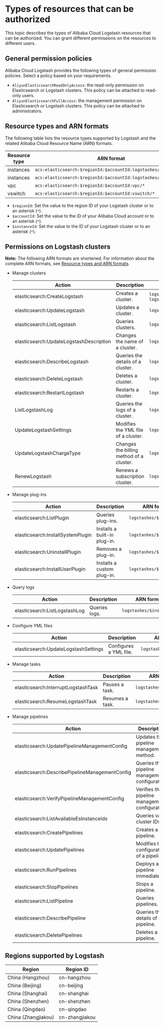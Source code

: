 # Types of resources that can be authorized

This topic describes the types of Alibaba Cloud Logstash resources that can be authorized. You can grant different permissions on the resources to different users.

## General permission policies

Alibaba Cloud Logstash provides the following types of general permission policies. Select a policy based on your requirements.

-   `AliyunElasticsearchReadOnlyAccess`: the read-only permission on Elasticsearch or Logstash clusters. This policy can be attached to read-only users.
-   `AliyunElasticsearchFullAccess`: the management permission on Elasticsearch or Logstash clusters. This policy can be attached to administrators.

## Resource types and ARN formats

The following table lists the resource types supported by Logstash and the related Alibaba Cloud Resource Name \(ARN\) formats.

|Resource type|ARN format|
|-------------|----------|
|instances|`acs:elasticsearch:$regionId:$accountId:logstashes/*`|
|instances|`acs:elasticsearch:$regionId:$accountId:logstashes/$instanceId`|
|vpc|`acs:elasticsearch:$regionId:$accountId:vpc/*`|
|vswitch|`acs:elasticsearch:$regionId:$accountId:vswitch/*`|

-   `$regionId`: Set the value to the region ID of your Logstash cluster or to an asterisk \(`*`\).
-   `$accountId`: Set the value to the ID of your Alibaba Cloud account or to an asterisk \(`*`\).
-   `$instanceId`: Set the value to the ID of your Logstash cluster or to an asterisk \(`*`\).

## Permissions on Logstash clusters

**Note:** The following ARN formats are shortened. For information about the complete ARN formats, see [Resource types and ARN formats](#section_2s5_h3f_tki).

-   Manage clusters

    |Action|Description|ARN format|
    |------|-----------|----------|
    |elasticsearch:CreateLogstash|Creates a cluster.|`logstashes/*` or `logstashes/$instanceId`|
    |elasticsearch:UpdateLogstash|Updates a cluster.|`logstashes/$instanceId`|
    |elasticsearch:ListLogstash|Queries clusters.|`logstashes/$instanceId`|
    |elasticsearch:UpdateLogstashDescription|Changes the name of a cluster.|`logstashes/$instanceId`|
    |elasticsearch:DescribeLogstash|Queries the details of a cluster.|`logstashes/$instanceId`|
    |elasticsearch:DeleteLogstash|Deletes a cluster.|`logstashes/$instanceId`|
    |elasticsearch:RestartLogstash|Restarts a cluster.|`logstashes/$instanceId`|
    |ListLogstashLog|Queries the logs of a cluster.|`logstashes/$instanceId`|
    |UpdateLogstashSettings|Modifies the YML file of a cluster.|`logstashes/$instanceId`|
    |UpdateLogstashChargeType|Changes the billing method of a cluster.|`logstashes/$instanceId`|
    |RenewLogstash|Renews a subscription cluster.|`logstashes/$instanceId`|

-   Manage plug-ins

    |Action|Description|ARN format|
    |------|-----------|----------|
    |elasticsearch:ListPlugin|Queries plug-ins.|`logstashes/$instanceId`|
    |elasticsearch:InstallSystemPlugin|Installs a built-in plug-in.|`logstashes/$instanceId`|
    |elasticsearch:UninstallPlugin|Removes a plug-in.|`logstashes/$instanceId`|
    |elasticsearch:InstallUserPlugin|Installs a custom plug-in.|`logstashes/$instanceId`|

-   Query logs

    |Action|Description|ARN format|
    |------|-----------|----------|
    |elasticsearch:ListLogstashLog|Queries logs.|`logstashes/$instanceId`|

-   Configure YML files

    |Action|Description|ARN format|
    |------|-----------|----------|
    |elasticsearch:UpdateLogstashSettings|Configures a YML file.|`logstashes/$instanceId`|

-   Manage tasks

    |Action|Description|ARN format|
    |------|-----------|----------|
    |elasticsearch:InterruptLogstashTask|Pauses a task.|`logstashes/$instanceId`|
    |elasticsearch:ResumeLogstashTask|Resumes a task.|`logstashes/$instanceId`|

-   Manage pipelines

    |Action|Description|ARN format|
    |------|-----------|----------|
    |elasticsearch:UpdatePipelineManagementConfig|Updates the pipeline management method.|`logstashes/$instanceId`|
    |elasticsearch:DescribePipelineManagementConfig|Queries the pipeline management configuration.|`logstashes/$instanceId`|
    |elasticsearch:VerifyPipelineManagementConfig|Verifies the pipeline management configuration.|`logstashes/$instanceId`|
    |elasticsearch:ListAvailableEsInstanceIds|Queries valid cluster IDs.|`logstashes/$instanceId`|
    |elasticsearch:CreatePipelines|Creates a pipeline.|`logstashes/$instanceId`|
    |elasticsearch:UpdatePipelines|Modifies the configuration of a pipeline.|`logstashes/$instanceId`|
    |elasticsearch:RunPipelines|Deploys a pipeline immediately.|`logstashes/$instanceId`|
    |elasticsearch:StopPipelines|Stops a pipeline.|`logstashes/$instanceId`|
    |elasticsearch:ListPipeline|Queries pipelines.|`logstashes/$instanceId`|
    |elasticsearch:DescribePipeline|Queries the details of a pipeline.|`logstashes/$instanceId`|
    |elasticsearch:DeletePipelines|Deletes a pipeline.|`logstashes/$instanceId`|


## Regions supported by Logstash

|Region|Region ID|
|------|---------|
|China \(Hangzhou\)|cn-hangzhou|
|China \(Beijing\)|cn-beijing|
|China \(Shanghai\)|cn-shanghai|
|China \(Shenzhen\)|cn-shenzhen|
|China \(Qingdao\)|cn-qingdao|
|China \(Zhangjiakou\)|cn-zhangjiakou|


